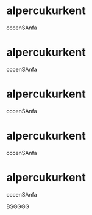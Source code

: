 

# alpercukurkent
cccenSAnfa


# alpercukurkent
cccenSAnfa


# alpercukurkent
cccenSAnfa


# alpercukurkent
cccenSAnfa


# alpercukurkent
cccenSAnfa


BSGGGG
